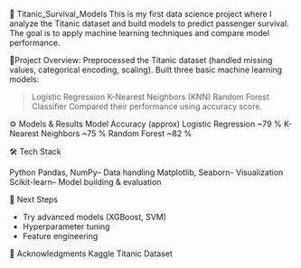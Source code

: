 🚢 Titanic_Survival_Models
This is my first data science project where I analyze the Titanic dataset and build models to predict passenger survival.  
The goal is to apply machine learning techniques and compare model performance.


📌Project Overview:
Preprocessed the Titanic dataset (handled missing values, categorical encoding, scaling).
Built three basic machine learning models:
> Logistic Regression
> K-Nearest Neighbors (KNN)
> Random Forest Classifier
Compared their performance using accuracy score.

⚙️ Models & Results
Model	                         Accuracy (approx)
Logistic Regression	               ~79 %
K-Nearest Neighbors	               ~75 %
Random Forest                      ~82 %

🛠️ Tech Stack

Python
Pandas, NumPy–        Data handling
Matplotlib, Seaborn-  Visualization
Scikit-learn–         Model building & evaluation

 📌 Next Steps
- Try advanced models (XGBoost, SVM)
- Hyperparameter tuning
- Feature engineering

🙌 Acknowledgments
Kaggle Titanic Dataset
